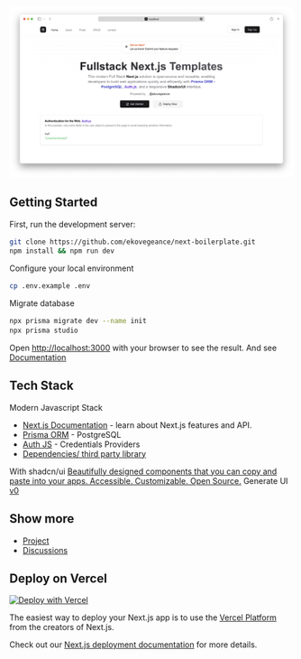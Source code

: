 ![fullstack](https://github.com/ekovegeance/next-templates/blob/main/next-templates.png)

## Getting Started

First, run the development server:

```bash
git clone https://github.com/ekovegeance/next-boilerplate.git
npm install && npm run dev
```
Configure your local environment
```bash
cp .env.example .env
```
Migrate database
```bash
npx prisma migrate dev --name init
npx prisma studio
```

Open [http://localhost:3000](http://localhost:3000) with your browser to see the result. And see [Documentation](https://github.com/ekovegeance/Fullstack-Nextjs-Templates/blob/main/DOCS.md)


## Tech Stack

Modern Javascript Stack

- [Next.js Documentation](https://nextjs.org/docs) - learn about Next.js features and API.
- [Prisma ORM](https://www.prisma.io/docs/getting-started/setup-prisma/start-from-scratch/relational-databases-typescript-postgresql) - PostgreSQL
- [Auth JS](https://authjs.dev/getting-started) - Credentials Providers
- [Dependencies/ third party library](https://github.com/ekovegeance/Fullstack-Nextjs-Templates/blob/main/package.json)

With shadcn/ui [Beautifully designed components that you can copy and paste into your apps. Accessible. Customizable. Open Source.](https://ui.shadcn.com/) 
Generate UI [v0](https://v0.dev/https://v0.dev/)

## Show more
- [Project](https://github.com/users/ekovegeance/projects/8)
- [Discussions](https://github.com/ekovegeance/Fullstack-Nextjs-Templates/discussions/5)


## Deploy on Vercel
[![Deploy with Vercel](https://vercel.com/button)](https://vercel.com/new/clone?s=https%3A%2F%2Fgithub.com%2Fekovegeance%2FFullstack-Nextjs-Templates%2F&showOptionalTeamCreation=false&teamSlug=ekovegeances-projects)

The easiest way to deploy your Next.js app is to use the [Vercel Platform](https://vercel.com/new?utm_medium=default-template&filter=next.js&utm_source=create-next-app&utm_campaign=create-next-app-readme) from the creators of Next.js.

Check out our [Next.js deployment documentation](https://nextjs.org/docs/app/building-your-application/deploying) for more details.
